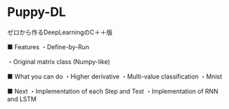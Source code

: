# Puppy-DL
ゼロから作るDeepLearningのC＋＋版

■ Features 
 ・Define-by-Run
 <br>

 ・Original matrix class (Numpy-like) 
 <br>

 
 
■ What you can do 
 ・Higher derivative 
 ・Multi-value classification 
 ・Mnist 
 
 
■ Next
 ・Implementation of each Step and Test 
 ・Implementation of RNN and LSTM 
